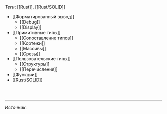 *Теги*: [[Rust]], [[Rust/SOLID]]

- [[Форматированный вывод]]
    - [[Debug]]
    - [[Display]]
- [[Примитивные типы]]
    - [[Сопоставление типов]]
    - [[Кортежи]]
    - [[Массивы]]
    - [[Срезы]]
- [[Пользовательские типы]]
    - [[Структуры]]
    - [[Перечисления]]
- [[Функции]]
- [[Rust/SOLID]]

```rust

```

```rust

```

```rust

```

---

*Источник*: []()
